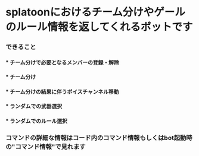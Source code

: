# splatoonにおけるチーム分けやゲールのルール情報を返してくれるボットです

### できること
#### * チーム分けで必要となるメンバーの登録・解除
#### * チーム分け
#### * チーム分けの結果に伴うボイスチャンネル移動
#### * ランダムでの武器選択
#### * ランダムでのルール選択


### コマンドの詳細な情報はコード内のコマンド情報もしくはbot起動時の"コマンド情報"で見れます